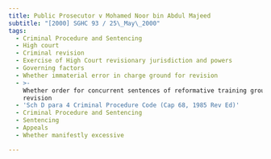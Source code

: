 ```yaml
---
title: Public Prosecutor v Mohamed Noor bin Abdul Majeed
subtitle: "[2000] SGHC 93 / 25\_May\_2000"
tags:
  - Criminal Procedure and Sentencing
  - High court
  - Criminal revision
  - Exercise of High Court revisionary jurisdiction and powers
  - Governing factors
  - Whether immaterial error in charge ground for revision
  - >-
    Whether order for concurrent sentences of reformative training ground for
    revision
  - 'Sch D para 4 Criminal Procedure Code (Cap 68, 1985 Rev Ed)'
  - Criminal Procedure and Sentencing
  - Sentencing
  - Appeals
  - Whether manifestly excessive

---
```


